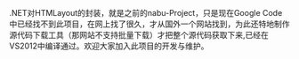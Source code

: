 .NET对HTMLayout的封装，就是之前的nabu-Project，只是现在Google Code中已经找不到此项目，在网上找了很久，才从国外一个网站找到，为此还特地制作源代码下载工具（那网站不支持批量下载）才把整个源代码获取下来,已经在VS2012中编译通过。欢迎大家加入此项目的开发与维护。